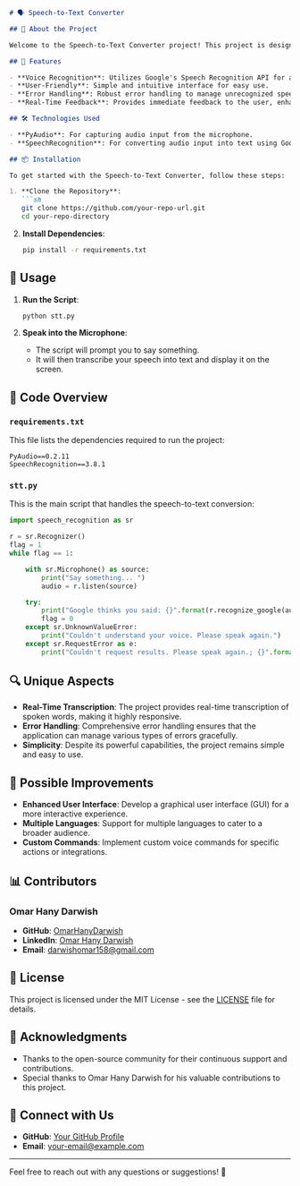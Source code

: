 ```markdown
# 🗣️ Speech-to-Text Converter

## 🌟 About the Project

Welcome to the Speech-to-Text Converter project! This project is designed to convert spoken words into text using Google's Speech Recognition API. It's perfect for scenarios where you need to transcribe spoken words into readable text quickly and efficiently.

## 🚀 Features

- **Voice Recognition**: Utilizes Google's Speech Recognition API for accurate transcription.
- **User-Friendly**: Simple and intuitive interface for easy use.
- **Error Handling**: Robust error handling to manage unrecognized speech and request errors.
- **Real-Time Feedback**: Provides immediate feedback to the user, enhancing the user experience.

## 🛠️ Technologies Used

- **PyAudio**: For capturing audio input from the microphone.
- **SpeechRecognition**: For converting audio input into text using Google's Speech Recognition API.

## 📦 Installation

To get started with the Speech-to-Text Converter, follow these steps:

1. **Clone the Repository**:
   ```sh
   git clone https://github.com/your-repo-url.git
   cd your-repo-directory
   ```

2. **Install Dependencies**:
   ```sh
   pip install -r requirements.txt
   ```

## 🔧 Usage

1. **Run the Script**:
   ```sh
   python stt.py
   ```

2. **Speak into the Microphone**:
   - The script will prompt you to say something.
   - It will then transcribe your speech into text and display it on the screen.

## 📜 Code Overview

### `requirements.txt`

This file lists the dependencies required to run the project:
```
PyAudio==0.2.11
SpeechRecognition==3.8.1
```

### `stt.py`

This is the main script that handles the speech-to-text conversion:
```python
import speech_recognition as sr

r = sr.Recognizer()
flag = 1
while flag == 1:

    with sr.Microphone() as source:
        print("Say something... ")
        audio = r.listen(source)

    try:
        print("Google thinks you said: {}".format(r.recognize_google(audio)))
        flag = 0
    except sr.UnknownValueError:
        print("Couldn't understand your voice. Please speak again.")
    except sr.RequestError as e:
        print("Couldn't request results. Please speak again.; {}".format(e))
```

## 🔍 Unique Aspects

- **Real-Time Transcription**: The project provides real-time transcription of spoken words, making it highly responsive.
- **Error Handling**: Comprehensive error handling ensures that the application can manage various types of errors gracefully.
- **Simplicity**: Despite its powerful capabilities, the project remains simple and easy to use.

## 🔧 Possible Improvements

- **Enhanced User Interface**: Develop a graphical user interface (GUI) for a more interactive experience.
- **Multiple Languages**: Support for multiple languages to cater to a broader audience.
- **Custom Commands**: Implement custom voice commands for specific actions or integrations.

## 📊 Contributors

### Omar Hany Darwish

- **GitHub**: [OmarHanyDarwish](https://github.com/OmarDarwish483)
- **LinkedIn**: [Omar Hany Darwish](https://www.linkedin.com/in/omardrwish/)
- **Email**: darwishomar158@gmail.com

## 📜 License

This project is licensed under the MIT License - see the [LICENSE](LICENSE) file for details.

## 📣 Acknowledgments

- Thanks to the open-source community for their continuous support and contributions.
- Special thanks to Omar Hany Darwish for his valuable contributions to this project.

## 🔗 Connect with Us

- **GitHub**: [Your GitHub Profile](https://github.com/your-profile)
- **Email**: your-email@example.com

---

Feel free to reach out with any questions or suggestions! 🚀
```
